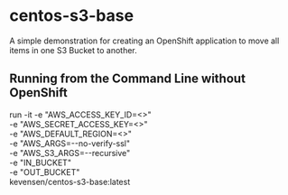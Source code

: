 # centos-s3-base
A simple demonstration for creating an OpenShift application to move all items in one S3 Bucket to another.

## Running from the Command Line without OpenShift
run -it -e "AWS_ACCESS_KEY_ID=<<access key>>" \
        -e "AWS_SECRET_ACCESS_KEY=<<secret key>>" \
        -e "AWS_DEFAULT_REGION=<<region>>" \
        -e "AWS_ARGS=--no-verify-ssl" \
        -e "AWS_S3_ARGS=--recursive" \
        -e "IN_BUCKET" \
        -e "OUT_BUCKET" \
        kevensen/centos-s3-base:latest
